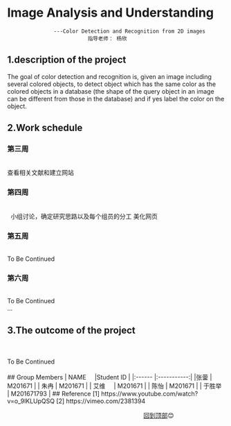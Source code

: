# Image Analysis and Understanding
                   ---Color Detection and Recognition from 2D images  
                              指导老师： 杨欣
   
## 1.description of the project
   The  goal  of  color  detection  and  recognition  is,  given  an  image  including  several 
colored  objects,  to  detect  object  which has the same  color  as  the colored  objects  in a 
database  (the shape of the  query object  in an image can be different from those in the 
database)  and if yes label  the  color  on the object.

## 2.Work schedule
### 第三周    
<br />
    查看相关文献和建立网站
<br />

### 第四周
<br />
   小组讨论，确定研究思路以及每个组员的分工  
    美化网页
<br />

### 第五周
<br />
   To Be Continued
<br />

### 第六周
<br />
   To Be Continued
<br />
 ...
 
## 3.The outcome of the project
<br />
<br />
   To Be Continued
<br />
<br />
## Group Members
| NAME     |Student ID  |
|:------   |:-----------:|
|张蓥       | M201671    |
|  朱冉     | M201671    |
|  艾维     | M201671    |
|  陈怡     | M201671    |
|  于胜举   | M201671793 |
## Reference
  [1] https://www.youtube.com/watch?v=o_9lKLUpQSQ  
  [2] https://vimeo.com/2381394
  
                                                                                         [回到顶部](#readme):blush:
